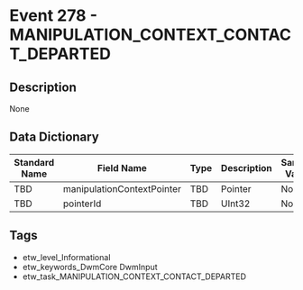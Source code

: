 # Event 278 - MANIPULATION_CONTEXT_CONTACT_DEPARTED

## Description
None

## Data Dictionary
|Standard Name|Field Name|Type|Description|Sample Value|
|---|---|---|---|---|
|TBD|manipulationContextPointer|TBD|Pointer|None|None|
|TBD|pointerId|TBD|UInt32|None|None|

## Tags
* etw_level_Informational
* etw_keywords_DwmCore DwmInput
* etw_task_MANIPULATION_CONTEXT_CONTACT_DEPARTED